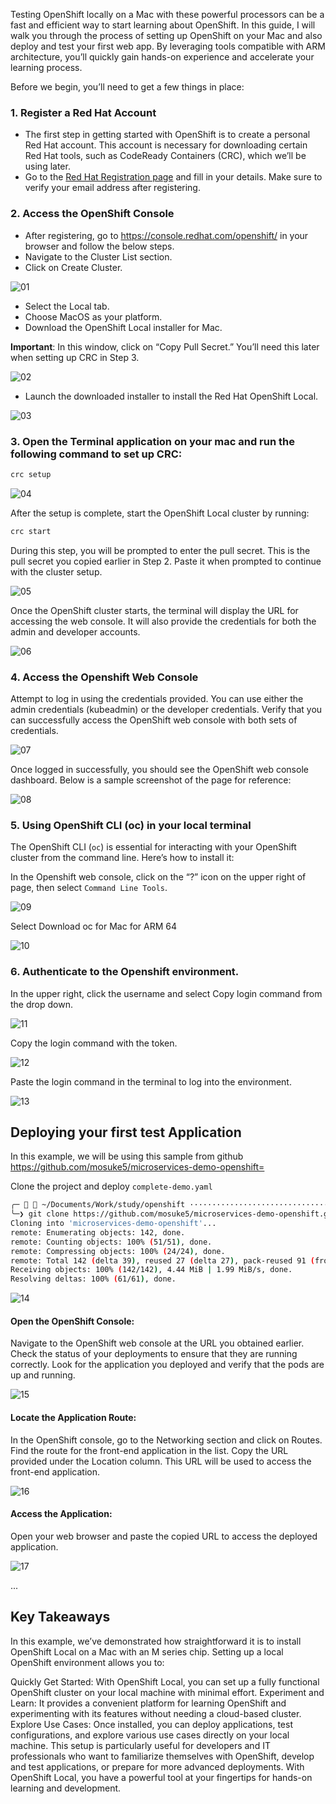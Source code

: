 Testing OpenShift locally on a Mac with these powerful processors can be a fast and efficient way to start learning about OpenShift. In this guide, I will walk you through the process of setting up OpenShift on your Mac and also deploy and test your first web app. By leveraging tools compatible with ARM architecture, you’ll quickly gain hands-on experience and accelerate your learning process.

Before we begin, you’ll need to get a few things in place:

### 1. Register a Red Hat Account

- The first step in getting started with OpenShift is to create a personal Red Hat account. This account is necessary for downloading certain Red Hat tools, such as CodeReady Containers (CRC), which we’ll be using later.
- Go to the [Red Hat Registration page](https://access.redhat.com/?source=post_page-----73900e6d26ad--------------------------------) and fill in your details. Make sure to verify your email address after registering.

### 2. Access the OpenShift Console

- After registering, go to https://console.redhat.com/openshift/ in your browser and follow the below steps.
- Navigate to the Cluster List section.
- Click on Create Cluster.

![01](https://github.com/user-attachments/assets/43876fd1-8706-48f0-ab79-39151f4725cc)

- Select the Local tab.
- Choose MacOS as your platform.
- Download the OpenShift Local installer for Mac.

**Important**: In this window, click on “Copy Pull Secret.” You’ll need this later when setting up CRC in Step 3.

![02](https://github.com/user-attachments/assets/e131c91f-0c92-4332-b6b9-c63aa1cd5a5b)

- Launch the downloaded installer to install the Red Hat OpenShift Local.

![03](https://github.com/user-attachments/assets/8b80fde7-38f0-4687-a2fa-600c5967a7cf)

### 3. Open the Terminal application on your mac and run the following command to set up CRC:

```bash
crc setup
```

![04](https://github.com/user-attachments/assets/118e0127-9af2-466c-bfb2-86f2a5f8c6ba)

After the setup is complete, start the OpenShift Local cluster by running:

```bash
crc start
```

During this step, you will be prompted to enter the pull secret. This is the pull secret you copied earlier in Step 2. Paste it when prompted to continue with the cluster setup.

![05](https://github.com/user-attachments/assets/9708369e-0c40-49c3-9930-7c96eecc03dd)

Once the OpenShift cluster starts, the terminal will display the URL for accessing the web console. It will also provide the credentials for both the admin and developer accounts.

![06](https://github.com/user-attachments/assets/ba8be28c-1d29-436b-839f-7cb8d7211246)

### 4. Access the Openshift Web Console

Attempt to log in using the credentials provided. You can use either the admin credentials (kubeadmin) or the developer credentials. Verify that you can successfully access the OpenShift web console with both sets of credentials.

![07](https://github.com/user-attachments/assets/c8e241f8-6b17-40e5-b814-ae1ff92e9556)

Once logged in successfully, you should see the OpenShift web console dashboard. Below is a sample screenshot of the page for reference:

![08](https://github.com/user-attachments/assets/9a406554-51c9-4fb6-a4d2-5d5220c7428e)

### 5. Using OpenShift CLI (oc) in your local terminal

The OpenShift CLI (``oc``) is essential for interacting with your OpenShift cluster from the command line. Here’s how to install it:

In the Openshift web console, click on the “?” icon on the upper right of page, then select ``Command Line Tools``.

![09](https://github.com/user-attachments/assets/918b431f-fb9b-44ae-921d-cae815f40681)

Select Download oc for Mac for ARM 64

![10](https://github.com/user-attachments/assets/9fe717ad-c52b-43f3-be9d-b4131d96dfa6)

### 6. Authenticate to the Openshift environment.

In the upper right, click the username and select Copy login command from the drop down.

![11](https://github.com/user-attachments/assets/5fb15f43-3be4-4bb9-b457-8d3dda39a1d1)

Copy the login command with the token.

![12](https://github.com/user-attachments/assets/64ec8987-dc62-4beb-8a27-668ebd753b74)

Paste the login command in the terminal to log into the environment.

![13](https://github.com/user-attachments/assets/0842750d-e01e-4694-9997-e3d7318853bb)

## Deploying your first test Application
In this example, we will be using this sample from github https://github.com/mosuke5/microservices-demo-openshift=

Clone the project and deploy ``complete-demo.yaml``

```bash
╭─   ~/Documents/Work/study/openshift ················································································  11:57:32 AM
╰─❯ git clone https://github.com/mosuke5/microservices-demo-openshift.git
Cloning into 'microservices-demo-openshift'...
remote: Enumerating objects: 142, done.
remote: Counting objects: 100% (51/51), done.
remote: Compressing objects: 100% (24/24), done.
remote: Total 142 (delta 39), reused 27 (delta 27), pack-reused 91 (from 1)
Receiving objects: 100% (142/142), 4.44 MiB | 1.99 MiB/s, done.
Resolving deltas: 100% (61/61), done.
```

![14](https://github.com/user-attachments/assets/1aea98e0-c1f4-4397-9535-60c5ee6f85c0)

#### Open the OpenShift Console:

Navigate to the OpenShift web console at the URL you obtained earlier.
Check the status of your deployments to ensure that they are running correctly. Look for the application you deployed and verify that the pods are up and running.

![15](https://github.com/user-attachments/assets/cd5f479e-6ff5-4988-9768-e7446d71a247)

#### Locate the Application Route:

In the OpenShift console, go to the Networking section and click on Routes.
Find the route for the front-end application in the list.
Copy the URL provided under the Location column. This URL will be used to access the front-end application.

![16](https://github.com/user-attachments/assets/b300bd2c-2caf-45fc-a771-e8a3f62a7fa6)

#### Access the Application:

Open your web browser and paste the copied URL to access the deployed application.

![17](https://github.com/user-attachments/assets/7a4be257-5d54-4acc-ac7c-b72c23e24c72)

...

## Key Takeaways
In this example, we’ve demonstrated how straightforward it is to install OpenShift Local on a Mac with an M series chip. Setting up a local OpenShift environment allows you to:

Quickly Get Started: With OpenShift Local, you can set up a fully functional OpenShift cluster on your local machine with minimal effort.
Experiment and Learn: It provides a convenient platform for learning OpenShift and experimenting with its features without needing a cloud-based cluster.
Explore Use Cases: Once installed, you can deploy applications, test configurations, and explore various use cases directly on your local machine.
This setup is particularly useful for developers and IT professionals who want to familiarize themselves with OpenShift, develop and test applications, or prepare for more advanced deployments. With OpenShift Local, you have a powerful tool at your fingertips for hands-on learning and development.
